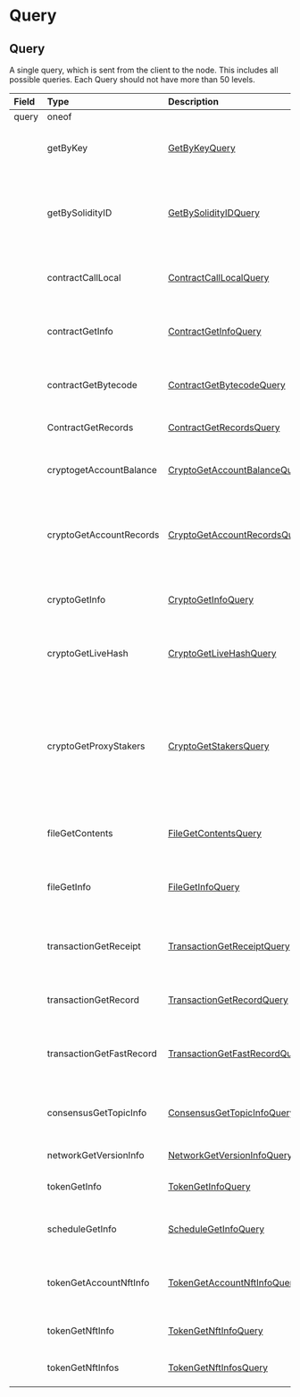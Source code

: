 # Query

## Query

A single query, which is sent from the client to the node. This includes all possible queries. Each Query should not have more than 50 levels.

| Field | Type | Description |  |
| :--- | :--- | :--- | :--- |
| query | oneof |  |  |
|  | getByKey | [GetByKeyQuery](getbykey.md#getbykeyquery) | Get all entities associated with a given key |
|  | getBySolidityID | [GetBySolidityIDQuery](getbysolidityid.md#getbysolidityidquery) | Get the IDs in the format used in transactions, given the format used in Solidity |
|  | contractCallLocal | [ContractCallLocalQuery](../smart-contracts/contractcalllocal.md#contractcalllocalquery) | Call a function of a smart contract instance |
|  | contractGetInfo | [ContractGetInfoQuery](../smart-contracts/contractgetinfo.md#contractgetinfoquery) | Get information about a smart contract instance |
|  | contractGetBytecode | [ContractGetBytecodeQuery](../smart-contracts/contractgetbytecode.md#contractgetbytecodequery) | Get bytecode used by a smart contract instance |
|  | ContractGetRecords | [ContractGetRecordsQuery](../smart-contracts/contractgetrecords.md#contractgetrecordsquery) | Get Records of the contract instance |
|  | cryptogetAccountBalance | [CryptoGetAccountBalanceQuery](../cryptocurrency-accounts/cryptogetaccountbalance.md#cryptogetaccountbalancequery) | Get the current balance in a cryptocurrency account |
|  | cryptoGetAccountRecords | [CryptoGetAccountRecordsQuery](../cryptocurrency-accounts/cryptogetaccountrecords.md#cryptogetaccountrecordsquery) | Get all the records that currently exist for transactions involving an account |
|  | cryptoGetInfo | [CryptoGetInfoQuery](../cryptocurrency-accounts/cryptogetinfo.md#cryptogetinfoquery) | Get all information about an account |
|  | cryptoGetLiveHash | [CryptoGetLiveHashQuery](../cryptocurrency-accounts/cryptogetclaim.md#cryptogetlivehashquery) | Get a single livehash from a single account \(or null if it doesn't exist\) |
|  | cryptoGetProxyStakers | [CryptoGetStakersQuery](../cryptocurrency-accounts/cryptogetstakers.md#cryptogetstakersquery) | Get all the accounts that proxy stake to a given account, and how much they proxy stake \(not yet implemented in the current API\) |
|  | fileGetContents | [FileGetContentsQuery](../file-service/filegetcontents.md#filegetcontentsquery) | Get the contents of a file \(the bytes stored in it\) |
|  | fileGetInfo | [FileGetInfoQuery](../file-service/filegetinfo.md#filegetinfoquery) | Get information about a file, such as its expiration date |
|  | transactionGetReceipt | [TransactionGetReceiptQuery](transactiongetreceipt.md#transactiongetreceiptquery) | Get a receipt for a transaction \(lasts 180 seconds\) |
|  | transactionGetRecord | [TransactionGetRecordQuery](transactiongetrecord.md#transactiongetrecordquery) | Get a record for a transaction \(lasts 1 hour\) |
|  | transactionGetFastRecord | [TransactionGetFastRecordQuery](transactiongetfastrecord.md#transactiongetfastrecordquery) | Get a record for a transaction \(lasts 180 seconds\) |
|  | consensusGetTopicInfo | [ConsensusGetTopicInfoQuery](../consensus-service/consensusgettopicinfo.md#consensusgettopicinfoquery) | Get the parameters of and state of a consensus topic. |
|  | networkGetVersionInfo | [NetworkGetVersionInfoQuery](networkgetversioninfo.md#networkgetversioninfoquery) | Get the version of the network |
|  | tokenGetInfo | [TokenGetInfoQuery](../token-service/tokengetinfo.md#tokengetinfoquery) | Get all information about a token |
|  | scheduleGetInfo | [ScheduleGetInfoQuery](../schedule-service/schedulegetinfo.md#schedulegetinfoquery) | Get all information about a schedule entity |
|  | tokenGetAccountNftInfo | [TokenGetAccountNftInfoQuery](../token-service/tokengetaccountnftinfo.md#tokengetaccountnftinfoquery) | Get a list of NFTs associated with the account |
|  | tokenGetNftInfo | [TokenGetNftInfoQuery](../token-service/tokengetnftinfo.md#tokengetnftinfoquery) | Get all information about a NFT |
|  | tokenGetNftInfos | [TokenGetNftInfosQuery](../token-service/tokengetnftinfos.md#tokengetnftinfosquery) | Get a list of NFTs for the token |



